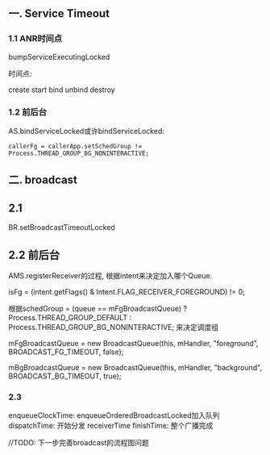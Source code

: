 

## 一. Service Timeout

### 1.1 ANR时间点

bumpServiceExecutingLocked

时间点:

create
start
bind
unbind
destroy

### 1.2 前后台

AS.bindServiceLocked或许bindServiceLocked:

    callerFg = callerApp.setSchedGroup != Process.THREAD_GROUP_BG_NONINTERACTIVE;
    
## 二. broadcast

## 2.1

BR.setBroadcastTimeoutLocked

## 2.2 前后台

AMS.registerReceiver的过程, 根据intent来决定加入哪个Queue.

isFg = (intent.getFlags() & Intent.FLAG_RECEIVER_FOREGROUND) != 0;

根据schedGroup = (queue == mFgBroadcastQueue)  ? Process.THREAD_GROUP_DEFAULT : Process.THREAD_GROUP_BG_NONINTERACTIVE; 来决定调度组


mFgBroadcastQueue = new BroadcastQueue(this, mHandler,
        "foreground", BROADCAST_FG_TIMEOUT, false);
        
mBgBroadcastQueue = new BroadcastQueue(this, mHandler,
        "background", BROADCAST_BG_TIMEOUT, true);
        
### 2.3

enqueueClockTime:  enqueueOrderedBroadcastLocked加入队列
dispatchTime: 开始分发
receiverTime
finishTime: 整个广播完成


//TODO: 下一步完善broadcast的流程图问题